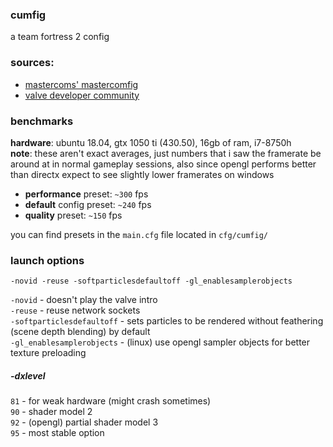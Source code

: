 ### cumfig
a team fortress 2 config   
   
### sources:
* [mastercoms' mastercomfig](https://github.com/mastercoms/mastercomfig)   
* [valve developer community](https://developer.valvesoftware.com/wiki/Main_Page)   
   
### benchmarks
**hardware**: ubuntu 18.04, gtx 1050 ti (430.50), 16gb of ram, i7-8750h  
**note**: these aren't exact averages, just numbers that i saw the framerate be around at in normal gameplay sessions, also since opengl performs better than directx expect to see slightly lower framerates on windows   
- **performance** preset: `~300` fps   
- **default** config preset: `~240` fps   
- **quality** preset: `~150` fps   
   
you can find presets in the `main.cfg` file located in `cfg/cumfig/`   
   
### launch options
`-novid -reuse -softparticlesdefaultoff -gl_enablesamplerobjects`   
   
`-novid` - doesn't play the valve intro   
`-reuse` - reuse network sockets   
`-softparticlesdefaultoff` - sets particles to be rendered without feathering (scene depth blending) by default   
`-gl_enablesamplerobjects` - (linux) use opengl sampler objects for better texture preloading   
   
##### -dxlevel
`81` - for weak hardware (might crash sometimes)    
`90` - shader model 2   
`92` - (opengl) partial shader model 3   
`95` - most stable option   